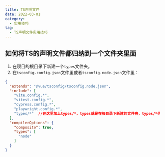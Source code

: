 ```yaml
---
title: TS声明文件
date: 2022-03-01
category:
  - 实用技巧
tag:
  - TS声明文件实用技巧
---
```


## 如何将TS的声明文件都归纳到一个文件夹里面

1. 在项目的根目录下新建一个`types`文件夹。
2. 在`tsconfig.config.json`文件里或者`tsconfig.node.json`文件里：
```json
{
  "extends": "@vue/tsconfig/tsconfig.node.json",
  "include": [
    "vite.config.*",
    "vitest.config.*",
    "cypress.config.*",
    "playwright.config.*",
    "types/*"  //在这里加上types/*，types就是在根目录下新建的文件夹，types/*代表的意思是types文件夹下的所有文件。
  ],
  "compilerOptions": {
    "composite": true,
    "types": [
      "node"
    ]
  }
}
```